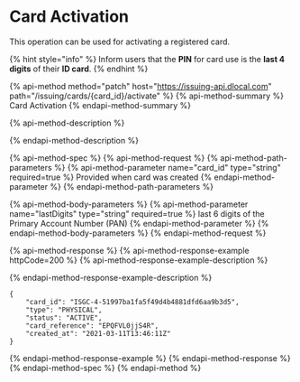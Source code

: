 # Card Activation

This operation can be used for activating a registered card.

{% hint style="info" %}
Inform users that the **PIN** for card use is the **last 4 digits** of their **ID card**.
{% endhint %}

{% api-method method="patch" host="https://issuing-api.dlocal.com" path="/issuing/cards/{card\_id}/activate" %}
{% api-method-summary %}
Card Activation
{% endapi-method-summary %}

{% api-method-description %}

{% endapi-method-description %}

{% api-method-spec %}
{% api-method-request %}
{% api-method-path-parameters %}
{% api-method-parameter name="card\_id" type="string" required=true %}
Provided when card was created
{% endapi-method-parameter %}
{% endapi-method-path-parameters %}

{% api-method-body-parameters %}
{% api-method-parameter name="lastDigits" type="string" required=true %}
last 6 digits of the Primary Account Number \(PAN\)
{% endapi-method-parameter %}
{% endapi-method-body-parameters %}
{% endapi-method-request %}

{% api-method-response %}
{% api-method-response-example httpCode=200 %}
{% api-method-response-example-description %}

{% endapi-method-response-example-description %}

```
{
    "card_id": "ISGC-4-51997ba1fa5f49d4b4881dfd6aa9b3d5",
    "type": "PHYSICAL",
    "status": "ACTIVE",
    "card_reference": "EPQFVL0jjS4R",
    "created_at": "2021-03-11T13:46:11Z"
}
```
{% endapi-method-response-example %}
{% endapi-method-response %}
{% endapi-method-spec %}
{% endapi-method %}

### 

